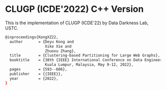 # CLUGP (ICDE'2022) C++ Version
This is the implementation of CLUGP (ICDE'22) by Data Darkness Lab, USTC.

```bash
@inproceedings{KongXZ22,
  author       = {Deyu Kong and
                  Xike Xie and
                  Zhuoxu Zhang},
  title        = {Clustering-based Partitioning for Large Web Graphs},
  booktitle    = {38th {IEEE} International Conference on Data Engineering, {ICDE} 2022,
                  Kuala Lumpur, Malaysia, May 9-12, 2022},
  pages        = {593--606},
  publisher    = {{IEEE}},
  year         = {2022},
}
```